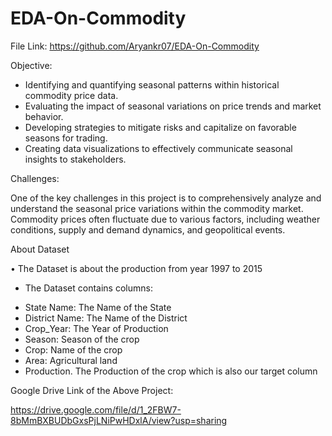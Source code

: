 # EDA-On-Commodity
File Link: https://github.com/Aryankr07/EDA-On-Commodity

Objective:

- Identifying and quantifying seasonal patterns within historical commodity price data.
- Evaluating the impact of seasonal variations on price trends and market behavior.
- Developing strategies to mitigate risks and capitalize on favorable seasons for trading.
- Creating data visualizations to effectively communicate seasonal insights to stakeholders.

Challenges:

One of the key challenges in this project is to comprehensively analyze and understand the seasonal price variations within the commodity market. Commodity prices often fluctuate due to various factors, including weather conditions, supply and demand dynamics, and geopolitical events.

About Dataset

• The Dataset is about the production from year 1997 to 2015

* The Dataset contains columns:

- State Name: The Name of the State
- District Name: The Name of the District
- Crop_Year: The Year of Production
- Season: Season of the crop
- Crop: Name of the crop
- Area: Agricultural land
- Production. The Production of the crop which is also our target column

Google Drive Link of the Above Project:

https://drive.google.com/file/d/1_2FBW7-8bMmBXBUDbGxsPjLNiPwHDxlA/view?usp=sharing



